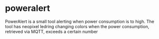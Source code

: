 # poweralert
PowerAlert is a small tool alerting when power consumption is to high.
The tool has neopixel ledring changing colors when the power consumption, retrieved via MQTT, exceeds a certain number

